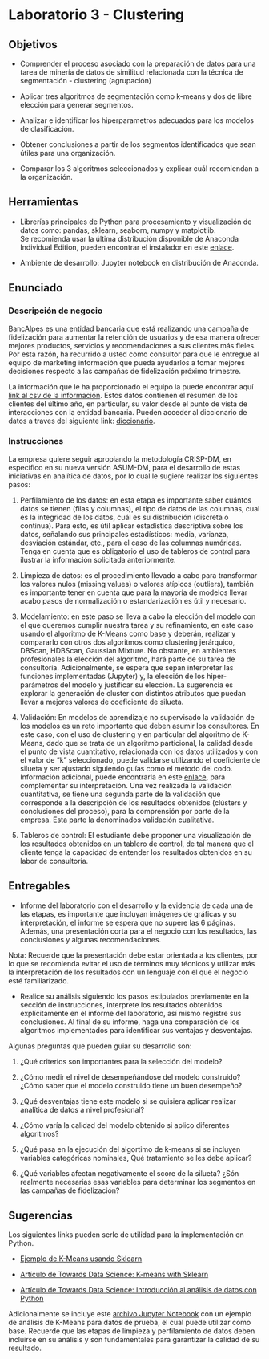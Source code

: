 # Laboratorio 3 - Clustering

## Objetivos

- Comprender el proceso asociado con la preparación de datos para una tarea de minería de datos de similitud relacionada con la técnica de segmentación - clustering (agrupación) 

- Aplicar tres algoritmos de segmentación como k-means y dos de libre elección para generar segmentos. 

- Analizar e identificar los hiperparametros adecuados para los modelos de clasificación.

- Obtener conclusiones a partir de los segmentos identificados que sean útiles para una organización. 

- Comparar los 3 algoritmos seleccionados y explicar cuál recomiendan a la organización.


## Herramientas

- Librerías principales de Python para procesamiento y visualización de datos como: pandas, sklearn, seaborn, numpy y matplotlib.  
    Se recomienda usar la última distribución disponible de Anaconda Individual Edition, pueden encontrar el instalador en este [enlace](https://www.anaconda.com/products/individual). 

- Ambiente de desarrollo: Jupyter notebook en distribución de Anaconda.  

## Enunciado

### Descripción de negocio

BancAlpes es una entidad bancaria que está realizando una campaña de fidelización para aumentar la retención de usuarios y de esa manera ofrecer mejores productos, servicios y recomendaciones a sus clientes más fieles. Por esta razón, ha recurrido a usted como consultor para que le entregue al equipo de marketing información que pueda ayudarlos a tomar mejores decisiones respecto a las campañas de fidelización próximo trimestre.  

La información que le ha proporcionado el equipo la puede encontrar aquí [link al csv de la información](BancAlpes_credit_card_data.csv). Estos datos contienen el resumen de los clientes del último año, en particular, su valor desde el punto de vista de interacciones con la entidad bancaria. Pueden acceder al diccionario de datos a traves del siguiente link: [diccionario](diccionario.pdf).



### Instrucciones 

La empresa quiere seguir apropiando la metodología CRISP-DM, en específico en su nueva versión ASUM-DM, para el desarrollo de estas iniciativas en analítica de datos, por lo cual le sugiere realizar los siguientes pasos: 

1. Perfilamiento de los datos: en esta etapa es importante saber cuántos datos se tienen (filas y columnas), el tipo de datos de las columnas, cual es la integridad de los datos, cuál es su distribución (discreta o continua). Para esto, es útil aplicar estadística descriptiva sobre los datos, señalando sus principales estadísticos: media, varianza, desviación estándar, etc., para el caso de las columnas numéricas. Tenga en cuenta que es obligatorio el uso de tableros de control para ilustrar la información solicitada anteriormente.

2. Limpieza de datos: es el procedimiento llevado a cabo para transformar los valores nulos (missing values) o valores atípicos (outliers), también es importante tener en cuenta que para la mayoría de modelos llevar acabo pasos de normalización o estandarización es útil y necesario.  
 
3. Modelamiento: en este paso se lleva a cabo la elección del modelo con el que queremos cumplir nuestra tarea y su refinamiento, en este caso usando el algoritmo de K-Means como base y deberán, realizar y compararlo con otros dos algoritmos como clustering jerárquico, DBScan, HDBScan, Gaussian Mixture. No obstante, en ambientes profesionales la elección del algoritmo, hará parte de su tarea de consultoría. Adicionalmente, se espera que sepan interpretar las funciones implementadas (Jupyter) y, la elección de los hiper-parámetros del modelo y justificar su elección. La sugerencia es explorar la generación de cluster con distintos atributos que puedan llevar a mejores valores de coeficiente de silueta.  

4. Validación: En modelos de aprendizaje no supervisado la validación de los modelos es un reto importante que deben asumir los consultores. En este caso, con el uso de clustering y en particular del algoritmo de K-Means, dado que se trata de un algoritmo particional, la calidad desde el punto de vista cuantitativo, relacionada con los datos utilizados y con el valor de “k” seleccionado, puede validarse utilizando el coeficiente de silueta y ser ajustado siguiendo guías como el método del codo. Información adicional, puede encontrarla en este [enlace](https://towardsdatascience.com/k-means-clustering-algorithm-applications-evaluation-methods-and-drawbacks-aa03e644b48a), para complementar su interpretación.  Una vez realizada la validación cuantitativa, se tiene una segunda parte de la validación que corresponde a la descripción de los resultados obtenidos (clústers y conclusiones del proceso), para la comprensión por parte de la empresa. Esta parte la denominados validación cualitativa. 

5. Tableros de control: El estudiante debe proponer una visualización de los resultados obtenidos en un tablero de control, de tal manera que el cliente tenga la capacidad de entender los resultados obtenidos en su labor de consultoría.




## Entregables

* Informe del laboratorio con el desarrollo y la evidencia de cada una de las etapas, es importante que incluyan imágenes de gráficas y su interpretación, el informe se espera que no supere las 6 páginas. Además, una presentación corta para el negocio con los resultados, las conclusiones y algunas recomendaciones. 

Nota: Recuerde que la presentación debe estar orientada a los clientes, por lo que se recomienda evitar el uso de términos muy técnicos y utilizar más la interpretación de los resultados con un lenguaje con el que el negocio esté familiarizado. 

* Realice su análisis siguiendo los pasos estipulados previamente en la sección de instrucciones, interprete los resultados obtenidos explícitamente en el informe del laboratorio, así mismo registre sus conclusiones. Al final de su informe, haga una comparación de los algoritmos implementados para identificar sus ventajas y desventajas.  

Algunas preguntas que pueden guiar su desarrollo son: 

1. ¿Qué criterios son importantes para la selección del modelo? 

2. ¿Cómo medir el nivel de desempeñándose del modelo construido? ¿Cómo saber que el modelo construido tiene un buen desempeño?  

3. ¿Qué desventajas tiene este modelo si se quisiera aplicar realizar analítica de datos a nivel profesional? 

4. ¿Cómo varía la calidad del modelo obtenido si aplico diferentes algoritmos? 

5. ¿Qué pasa en la ejecución del algortimo de k-means si se incluyen variables categóricas nominales, Qué tratamiento se les debe aplicar? 

6. ¿Qué variables afectan negativamente el score de la silueta? ¿Són realmente necesarias esas variables para determinar los segmentos en las campañas de fidelización?

## Sugerencias

Los siguientes links pueden serle de utilidad para la implementación en Python. 

* [Ejemplo de K-Means usando Sklearn](https://jakevdp.github.io/PythonDataScienceHandbook/05.11-k-means.html)

* [Artículo de Towards Data Science: K-means with Sklearn](https://towardsdatascience.com/k-means-clustering-with-scikit-learn-6b47a369a83c)

* [Artículo de Towards Data Science: Introducción al análisis de datos con Python](https://towardsdatascience.com/tips-and-tricks-for-fast-data-analysis-in-python-f108ad32fa90) 


Adicionalmente se incluye este [archivo Jupyter Notebook](K-Means_with_python.ipynb) con un ejemplo de análisis de K-Means para datos de prueba, el cual puede utilizar como base. Recuerde que las etapas de limpieza y perfilamiento de datos deben incluirse en su análisis y son fundamentales para garantizar la calidad de su resultado.  